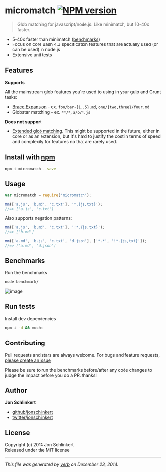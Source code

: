 # micromatch [![NPM version](https://badge.fury.io/js/micromatch.svg)](http://badge.fury.io/js/micromatch)

> Glob matching for javascript/node.js. Like minimatch, but 10-40x faster.

 - 5-40x faster than minimatch ([benchmarks](#benchmarks))
 - Focus on core Bash 4.3 specification features that are actually used (or can be used) in node.js
 - Extensive unit tests

## Features

**Supports**

All the mainstream glob features you're used to using in your gulp and Grunt tasks:

 + [Brace Expansion] - ex. `foo/bar-{1..5}.md`, `one/{two,three}/four.md`
 + Globstar matching - ex. `**/*`, `a/b/*.js`

**Does not support**

 + [Extended glob matching][extended]. This might be supported in the future, either in core or as an extension, but it's hard to justify the cost in terms of speed and complexity for features no that are rarely used.


## Install with [npm](npmjs.org)

```bash
npm i micromatch --save
```


## Usage

```js
var micromatch = require('micromatch');

mm(['a.js', 'b.md', 'c.txt'], '*.{js,txt}');
//=> ['a.js', 'c.txt']
```

Also supports negation patterns:


```js
mm(['a.js', 'b.md', 'c.txt'], '!*.{js,txt}');
//=> ['b.md']

mm(['a.md', 'b.js', 'c.txt', 'd.json'], ['*.*', '!*.{js,txt}']);
//=> ['a.md', 'd.json']
```


## Benchmarks

Run the benchmarks

```bash
node benchmark/
```

![image](https://cloud.githubusercontent.com/assets/383994/5535193/1c28a4a2-8a45-11e4-813a-0236586aa990.png)


## Run tests

Install dev dependencies

```bash
npm i -d && mocha
```


## Contributing
Pull requests and stars are always welcome. For bugs and feature requests, [please create an issue](https://github.com/jonschlinkert/micromatch/issues)

Please be sure to run the benchmarks before/after any code changes to judge the impact before you do a PR. thanks!

## Author

**Jon Schlinkert**
 
+ [github/jonschlinkert](https://github.com/jonschlinkert)
+ [twitter/jonschlinkert](http://twitter.com/jonschlinkert) 

## License
Copyright (c) 2014 Jon Schlinkert  
Released under the MIT license

***

_This file was generated by [verb](https://github.com/assemble/verb) on December 23, 2014._

[extended]: http://mywiki.wooledge.org/BashGuide/Patterns#Extended_Globs
[Brace Expansion]: https://github.com/jonschlinkert/braces